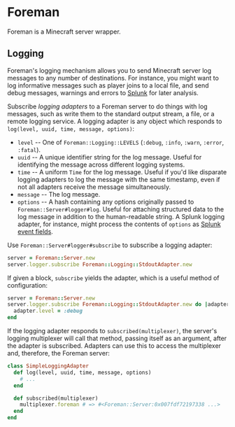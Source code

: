 # Foreman

Foreman is a Minecraft server wrapper.

## Logging

Foreman's logging mechanism allows you to send Minecraft server log messages to any number of destinations. For instance, you might want to log informative messages such as player joins to a local file, and send debug messages, warnings and errors to [Splunk](http://splunk.com/) for later analysis.

Subscribe _logging adapters_ to a Foreman server to do things with log messages, such as write them to the standard output stream, a file, or a remote logging service. A logging adapter is any object which responds to `log(level, uuid, time, message, options)`:

* `level` -- One of `Foreman::Logging::LEVELS` (`:debug`, `:info`, `:warn`, `:error`, `:fatal`).
* `uuid` -- A unique identifier string for the log message. Useful for identifying the message across different logging systems.
* `time` -- A uniform `Time` for the log message. Useful if you'd like disparate logging adapters to log the message with the same timestamp, even if not all adapters receive the message simultaneously.
* `message` -- The log message.
* `options` -- A hash containing any options originally passed to `Foreman::Server#logger#log`. Useful for attaching structured data to the log message in addition to the human-readable string. A Splunk logging adapter, for instance, might process the contents of `options` as [Splunk event fields](http://docs.splunk.com/Splexicon:Field).

Use `Foreman::Server#logger#subscribe` to subscribe a logging adapter:

```ruby
server = Foreman::Server.new
server.logger.subscribe Foreman::Logging::StdoutAdapter.new
```

If given a block, `subscribe` yields the adapter, which is a useful method of configuration:

```ruby
server = Foreman::Server.new
server.logger.subscribe Foreman::Logging::StdoutAdapter.new do |adapter|
  adapter.level = :debug
end
```

If the logging adapter responds to `subscribed(multiplexer)`, the server's logging multiplexer will call that method, passing itself as an argument, after the adapter is subscribed. Adapters can use this to access the multiplexer and, therefore, the Foreman server:

```ruby
class SimpleLoggingAdapter
  def log(level, uuid, time, message, options)
    # ...
  end

  def subscribed(multiplexer)
    multiplexer.foreman # => #<Foreman::Server:0x007fdf72197338 ...>
  end
end
```
